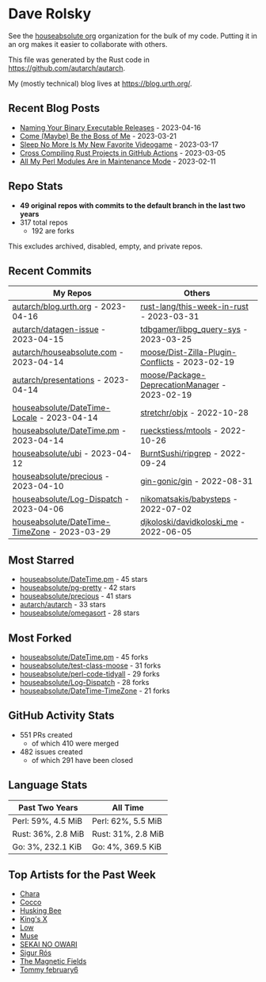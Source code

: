 
# Dave Rolsky

See the [houseabsolute org](https://github.com/houseabsolute) organization for
the bulk of my code. Putting it in an org makes it easier to collaborate with
others.

This file was generated by the Rust code in
https://github.com/autarch/autarch.

My (mostly technical) blog lives at https://blog.urth.org/.

## Recent Blog Posts

- [Naming Your Binary Executable Releases](https://blog.urth.org/2023/04/16/naming-your-binary-executable-releases/) - 2023-04-16
- [Come (Maybe) Be the Boss of Me](https://blog.urth.org/2023/03/21/come-maybe-be-the-boss-of-me/) - 2023-03-21
- [Sleep No More Is My New Favorite Videogame](https://blog.urth.org/2023/03/17/sleep-no-more-is-my-new-favorite-videogame/) - 2023-03-17
- [Cross Compiling Rust Projects in GitHub Actions](https://blog.urth.org/2023/03/05/cross-compiling-rust-projects-in-github-actions/) - 2023-03-05
- [All My Perl Modules Are in Maintenance Mode](https://blog.urth.org/2023/02/11/all-my-perl-modules-are-in-maintenance-mode/) - 2023-02-11


## Repo Stats
- **49 original repos with commits to the default branch in the last two years**
- 317 total repos
  - 192 are forks

This excludes archived, disabled, empty, and private repos.

## Recent Commits
| My Repos | Others |
|----------|--------|
| [autarch/blog.urth.org](https://github.com/autarch/blog.urth.org) - 2023-04-16              | [rust-lang/this-week-in-rust](https://github.com/rust-lang/this-week-in-rust) - 2023-03-31                |
| [autarch/datagen-issue](https://github.com/autarch/datagen-issue) - 2023-04-15              | [tdbgamer/libpg_query-sys](https://github.com/tdbgamer/libpg_query-sys) - 2023-03-25                |
| [autarch/houseabsolute.com](https://github.com/autarch/houseabsolute.com) - 2023-04-14              | [moose/Dist-Zilla-Plugin-Conflicts](https://github.com/moose/Dist-Zilla-Plugin-Conflicts) - 2023-02-19                |
| [autarch/presentations](https://github.com/autarch/presentations) - 2023-04-14              | [moose/Package-DeprecationManager](https://github.com/moose/Package-DeprecationManager) - 2023-02-19                |
| [houseabsolute/DateTime-Locale](https://github.com/houseabsolute/DateTime-Locale) - 2023-04-14              | [stretchr/objx](https://github.com/stretchr/objx) - 2022-10-28                |
| [houseabsolute/DateTime.pm](https://github.com/houseabsolute/DateTime.pm) - 2023-04-14              | [rueckstiess/mtools](https://github.com/rueckstiess/mtools) - 2022-10-26                |
| [houseabsolute/ubi](https://github.com/houseabsolute/ubi) - 2023-04-12              | [BurntSushi/ripgrep](https://github.com/BurntSushi/ripgrep) - 2022-09-24                |
| [houseabsolute/precious](https://github.com/houseabsolute/precious) - 2023-04-10              | [gin-gonic/gin](https://github.com/gin-gonic/gin) - 2022-08-31                |
| [houseabsolute/Log-Dispatch](https://github.com/houseabsolute/Log-Dispatch) - 2023-04-06              | [nikomatsakis/babysteps](https://github.com/nikomatsakis/babysteps) - 2022-07-02                |
| [houseabsolute/DateTime-TimeZone](https://github.com/houseabsolute/DateTime-TimeZone) - 2023-03-29              | [djkoloski/davidkoloski_me](https://github.com/djkoloski/davidkoloski_me) - 2022-06-05                |


## Most Starred
- [houseabsolute/DateTime.pm](https://github.com/houseabsolute/DateTime.pm) - 45 stars
- [houseabsolute/pg-pretty](https://github.com/houseabsolute/pg-pretty) - 42 stars
- [houseabsolute/precious](https://github.com/houseabsolute/precious) - 41 stars
- [autarch/autarch](https://github.com/autarch/autarch) - 33 stars
- [houseabsolute/omegasort](https://github.com/houseabsolute/omegasort) - 28 stars


## Most Forked
- [houseabsolute/DateTime.pm](https://github.com/houseabsolute/DateTime.pm) - 45 forks
- [houseabsolute/test-class-moose](https://github.com/houseabsolute/test-class-moose) - 31 forks
- [houseabsolute/perl-code-tidyall](https://github.com/houseabsolute/perl-code-tidyall) - 29 forks
- [houseabsolute/Log-Dispatch](https://github.com/houseabsolute/Log-Dispatch) - 28 forks
- [houseabsolute/DateTime-TimeZone](https://github.com/houseabsolute/DateTime-TimeZone) - 21 forks


## GitHub Activity Stats
- 551 PRs created
  - of which 410 were merged
- 482 issues created
  - of which 291 have been closed

## Language Stats
| Past Two Years        | All Time                |
|-----------------------|-------------------------|
| Perl: 59%, 4.5 MiB              | Perl: 62%, 5.5 MiB                |
| Rust: 36%, 2.8 MiB              | Rust: 31%, 2.8 MiB                |
| Go: 3%, 232.1 KiB              | Go: 4%, 369.5 KiB                |


## Top Artists for the Past Week
* [Chara](https://musicbrainz.org/artist/94812064-a7c2-49d2-b6b0-b9e76289bf87)
* [Cocco](https://musicbrainz.org/artist/7f28f385-a591-4f66-80ea-a81a0f2abb54)
* [Husking Bee](https://musicbrainz.org/artist/41fd93c6-8f41-4b14-9968-0e13249fa340)
* [King&#39;s X](https://musicbrainz.org/artist/c8f5272e-8a94-4807-9099-70181e92fc46)
* [Low](https://musicbrainz.org/artist/92de643f-fa8f-4e68-b627-4376711b7b33)
* [Muse](https://musicbrainz.org/artist/9c9f1380-2516-4fc9-a3e6-f9f61941d090)
* [SEKAI NO OWARI](https://musicbrainz.org/artist/d9dbfe6a-8346-4337-8614-fe96aab63927)
* [Sigur Rós](https://musicbrainz.org/artist/f6f2326f-6b25-4170-b89d-e235b25508e8)
* [The Magnetic Fields](https://musicbrainz.org/artist/3ff72a59-f39d-411d-9f93-2d4a86413013)
* [Tommy february6](https://musicbrainz.org/artist/ec53333e-2067-44ba-8222-79a40cbef550)

